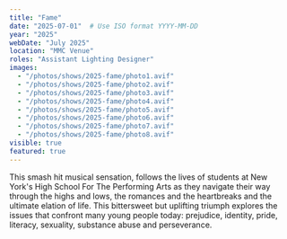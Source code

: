 ```yaml
---
title: "Fame"
date: "2025-07-01"  # Use ISO format YYYY-MM-DD
year: "2025"
webDate: "July 2025"
location: "MMC Venue"
roles: "Assistant Lighting Designer"
images:
  - "/photos/shows/2025-fame/photo1.avif"
  - "/photos/shows/2025-fame/photo2.avif"
  - "/photos/shows/2025-fame/photo3.avif"
  - "/photos/shows/2025-fame/photo4.avif"
  - "/photos/shows/2025-fame/photo5.avif"
  - "/photos/shows/2025-fame/photo6.avif"
  - "/photos/shows/2025-fame/photo7.avif"
  - "/photos/shows/2025-fame/photo8.avif"
visible: true
featured: true
---
```

This smash hit musical sensation, follows the lives of students at New York's High School For The Performing Arts as they navigate their way through the highs and lows, the romances and the heartbreaks and the ultimate elation of life. This bittersweet but uplifting triumph explores the issues that confront many young people today: prejudice, identity, pride, literacy, sexuality, substance abuse and perseverance.
